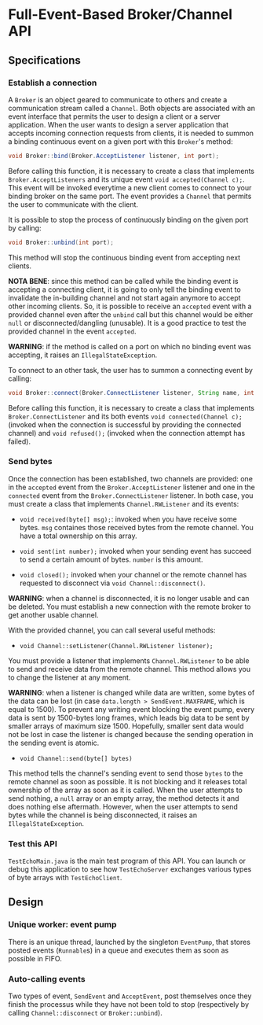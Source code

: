 # Full-Event-Based Broker/Channel API

## Specifications

### Establish a connection

A ``Broker`` is an object geared to communicate to others and create a communication stream called a ``Channel``. Both objects are associated with an event interface that permits the user to design a client or a server application. When the user wants to design a server application that accepts incoming connection requests from clients, it is needed to summon a binding continuous event on a given port with this ``Broker``'s method:

```java
void Broker::bind(Broker.AcceptListener listener, int port);
```

Before calling this function, it is necessary to create a class that implements ``Broker.AcceptListeners`` and its unique event ``void accepted(Channel c);``. This event will be invoked everytime a new client comes to connect to your binding broker on the same port. The event provides a ``Channel`` that permits the user to communicate with the client.

It is possible to stop the process of continuously binding on the given port by calling:

```java
void Broker::unbind(int port);
```

This method will stop the continuous binding event from accepting next clients.

**NOTA BENE**: since this method can be called while the binding event is accepting a connecting client, it is going to only tell the binding event to invalidate the in-building channel and not start again anymore to accept other incoming clients. So, it is possible to receive an ``accepted`` event with a provided channel even after the ``unbind`` call but this channel would be either ``null`` or disconnected/dangling (unusable). It is a good practice to test the provided channel in the event ``accepted``.

**WARNING**: if the method is called on a port on which no binding event was accepting, it raises an ``IllegalStateException``.

To connect to an other task, the user has to summon a connecting event by calling:

```java
void Broker::connect(Broker.ConnectListener listener, String name, int port);
```

Before calling this function, it is necessary to create a class that implements ``Broker.ConnectListener`` and its both events ``void connected(Channel c);`` (invoked when the connection is successful by providing the connected channel) and ``void refused();`` (invoked when the connection attempt has failed).

### Send bytes

Once the connection has been established, two channels are provided: one in the ``accepted`` event from the ``Broker.AcceptListener`` listener and one in the ``connected`` event from the ``Broker.ConnectListener`` listener. In both case, you must create a class that implements ``Channel.RWListener`` and its events:

- ``void received(byte[] msg);``: invoked when you have receive some bytes. ``msg`` containes those received bytes from the remote channel. You have a total ownership on this array.

- ``void sent(int number);`` invoked when your sending event has succeed to send a certain amount of bytes. ``number`` is this amount.

- ``void closed();`` invoked when your channel or the remote channel has requested to disconnect via ``void Channel::disconnect()``.

**WARNING**: when a channel is disconnected, it is no longer usable and can be deleted. You must establish a new connection with the remote broker to get another usable channel.

With the provided channel, you can call several useful methods:

- ``void Channel::setListener(Channel.RWListener listener);``

You must provide a listener that implements ``Channel.RWListener`` to be able to send and receive data from the remote channel. This method allows you to change the listener at any moment.

**WARNING**: when a listener is changed while data are written, some bytes of the data can be lost (in case ``data.length > SendEvent.MAXFRAME``, which is equal to $1500$). To prevent any writing event blocking the event pump, every data is sent by $1500$-bytes long frames, which leads big data to be sent by smaller arrays of maximum size $1500$. Hopefully, smaller sent data would not be lost in case the listener is changed because the sending operation in the sending event is atomic.

- ``void Channel::send(byte[] bytes)``

This method tells the channel's sending event to send those ``bytes`` to the remote channel as soon as possible. It is not blocking and it releases total ownership of the array as soon as it is called. When the user attempts to send nothing, a ``null`` array or an empty array, the method detects it and does nothing else aftermath. However, when the user attempts to send bytes while the channel is being disconnected, it raises an ``IllegalStateException``.

### Test this API

``TestEchoMain.java`` is the main test program of this API. You can launch or debug this application to see how ``TestEchoServer`` exchanges various types of byte arrays with ``TestEchoClient``.

## Design

### Unique worker: event pump

There is an unique thread, launched by the singleton ``EventPump``, that stores posted events (``Runnable``s) in a queue and executes them as soon as possible in FIFO.

### Auto-calling events

Two types of event, ``SendEvent`` and ``AcceptEvent``, post themselves once they finish the processus while they have not been told to stop (respectively by calling ``Channel::disconnect`` or ``Broker::unbind``).
